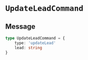# `UpdateLeadCommand`

## Message

```ts
type UpdateLeadCommand = {
    type: 'updateLead'
    lead: string
}
```

